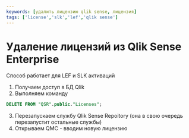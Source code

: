 ```yaml
---
keywords: [удалить лицензию qlik sense, лицензия]
tags: ['license','slk','lef','qlik sense']
---
```


# Удаление лицензий из Qlik Sense Enterprise

Способ работает для LEF и SLK активаций

1. Получаем доступ в БД Qlik
2. Выполняем команду
```sql
DELETE FROM "QSR".public."Licenses";
```
3. Перезапускаем службу Qlik Sense Repoitory (она в свою очередь перезапустит остальные службы)
4. Открываем QMC - вводим новую лицензию
